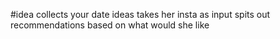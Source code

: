 #idea 
collects your date ideas
takes her insta as input
spits out recommendations based on what would she like